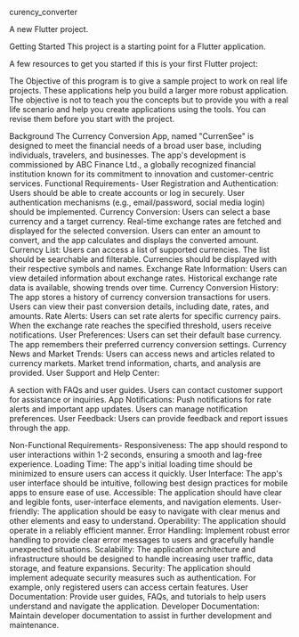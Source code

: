 curency_converter

A new Flutter project.

Getting Started
This project is a starting point for a Flutter application.

A few resources to get you started if this is your first Flutter project:

The Objective of this program is to give a sample project to work on real life projects.
These applications help you build a larger more robust application.
The objective is not to teach you the concepts but to provide you with a real life
scenario and help you create applications using the tools.
You can revise them before you start with the project.


Background
The Currency Conversion App, named &quot;CurrenSee&quot; is designed to meet the financial needs of a
broad user base, including individuals, travelers, and businesses. The app&#39;s development is
commissioned by ABC Finance Ltd., a globally recognized financial institution known for its
commitment to innovation and customer-centric services.
Functional Requirements-
User Registration and Authentication:
Users should be able to create accounts or log in securely.
User authentication mechanisms (e.g., email/password, social media login) should be
implemented.
Currency Conversion:
Users can select a base currency and a target currency.
Real-time exchange rates are fetched and displayed for the selected conversion.
Users can enter an amount to convert, and the app calculates and displays the converted
amount.
Currency List:
Users can access a list of supported currencies.
The list should be searchable and filterable.
Currencies should be displayed with their respective symbols and names.
Exchange Rate Information:
Users can view detailed information about exchange rates.
Historical exchange rate data is available, showing trends over time.
Currency Conversion History:
The app stores a history of currency conversion transactions for users.
Users can view their past conversion details, including date, rates, and amounts.
Rate Alerts:
Users can set rate alerts for specific currency pairs.
When the exchange rate reaches the specified threshold, users receive notifications.
User Preferences:
Users can set their default base currency.
The app remembers their preferred currency conversion settings.
Currency News and Market Trends:
Users can access news and articles related to currency markets.
Market trend information, charts, and analysis are provided.
User Support and Help Center:

A section with FAQs and user guides.
Users can contact customer support for assistance or inquiries.
App Notifications:
Push notifications for rate alerts and important app updates.
Users can manage notification preferences.
User Feedback:
Users can provide feedback and report issues through the app.

Non-Functional Requirements-
Responsiveness: The app should respond to user interactions within 1-2 seconds, ensuring a
smooth and lag-free experience.
Loading Time: The app&#39;s initial loading time should be minimized to ensure users can access it
quickly.
User Interface: The app&#39;s user interface should be intuitive, following best design practices for
mobile apps to ensure ease of use.
Accessible: The application should have clear and legible fonts, user-interface elements, and
navigation elements.
User-friendly: The application should be easy to navigate with clear menus and other elements
and easy to understand.
Operability: The application should operate in a reliably efficient manner.
Error Handling: Implement robust error handling to provide clear error messages to users and
gracefully handle unexpected situations.
Scalability: The application architecture and infrastructure should be designed to handle
increasing user traffic, data storage, and feature expansions.
Security: The application should implement adequate security measures such as authentication.
For example, only registered users can access certain features.
User Documentation: Provide user guides, FAQs, and tutorials to help users understand and
navigate the application.
Developer Documentation: Maintain developer documentation to assist in further development
and maintenance.
